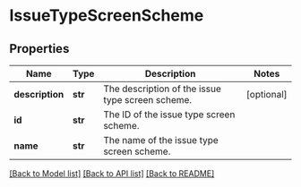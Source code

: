 # IssueTypeScreenScheme

## Properties
Name | Type | Description | Notes
------------ | ------------- | ------------- | -------------
**description** | **str** | The description of the issue type screen scheme. | [optional] 
**id** | **str** | The ID of the issue type screen scheme. | 
**name** | **str** | The name of the issue type screen scheme. | 

[[Back to Model list]](../README.md#documentation-for-models) [[Back to API list]](../README.md#documentation-for-api-endpoints) [[Back to README]](../README.md)


